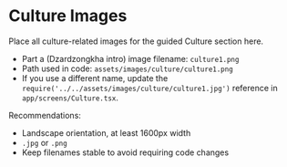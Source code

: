 # Culture Images

Place all culture-related images for the guided Culture section here.

- Part a (Dzardzongkha intro) image filename: `culture1.png`
- Path used in code: `assets/images/culture/culture1.png`
- If you use a different name, update the `require('../../assets/images/culture/culture1.jpg')` reference in `app/screens/Culture.tsx`.

Recommendations:
- Landscape orientation, at least 1600px width
- `.jpg` or `.png`
- Keep filenames stable to avoid requiring code changes


